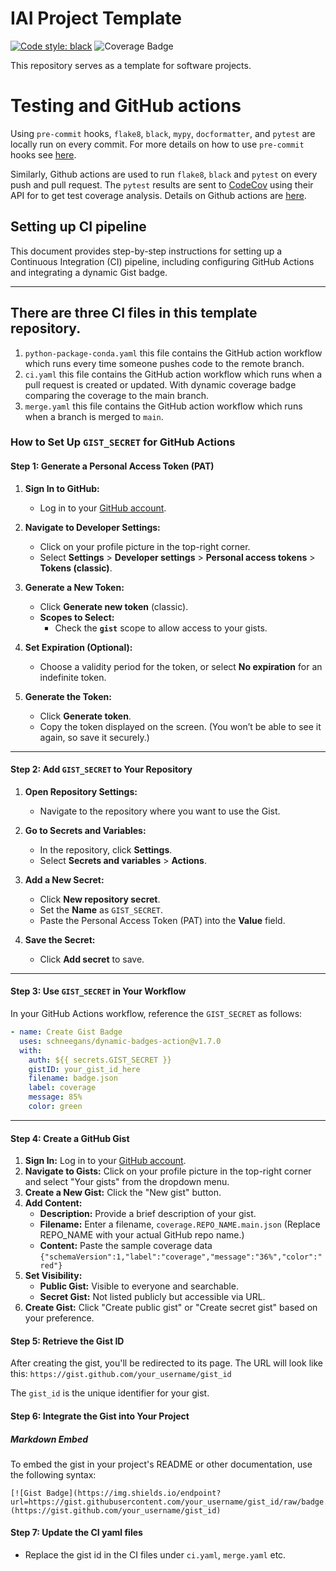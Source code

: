 # IAI Project Template

[![Code style: black](https://img.shields.io/badge/code%20style-black-000000.svg)](https://github.com/psf/black)
![Coverage Badge](https://img.shields.io/endpoint?url=https://gist.githubusercontent.com/vinaysetty/1cc32e6b43d911995bf07adb1cce4e89/raw/coverage.template-project.main.json)

This repository serves as a template for software projects.

# Testing and GitHub actions

Using `pre-commit` hooks, `flake8`, `black`, `mypy`, `docformatter`, and `pytest` are locally run on every commit. For more details on how to use `pre-commit` hooks see [here](https://github.com/iai-group/guidelines/tree/main/python#install-pre-commit-hooks).

Similarly, Github actions are used to run `flake8`, `black` and `pytest` on every push and pull request. The `pytest` results are sent to [CodeCov](https://about.codecov.io/) using their API for to get test coverage analysis. Details on Github actions are [here](https://github.com/iai-group/guidelines/blob/main/github/Actions.md).


## Setting up CI pipeline

This document provides step-by-step instructions for setting up a Continuous Integration (CI) pipeline, including configuring GitHub Actions and integrating a dynamic Gist badge.

---

## There are three CI files in this template repository.

1. `python-package-conda.yaml` this file contains the GitHub action workflow which runs every time someone pushes code to the remote branch.
2. `ci.yaml` this file contains the GitHub action workflow which runs when a pull request is created or updated. With dynamic coverage badge comparing the coverage to the main branch.
3. `merge.yaml` this file contains the GitHub action workflow which runs when a branch is merged to `main`.

### How to Set Up `GIST_SECRET` for GitHub Actions

#### Step 1: Generate a Personal Access Token (PAT)

1. **Sign In to GitHub:**
   - Log in to your [GitHub account](https://github.com/).

2. **Navigate to Developer Settings:**
   - Click on your profile picture in the top-right corner.
   - Select **Settings** > **Developer settings** > **Personal access tokens** > **Tokens (classic)**.

3. **Generate a New Token:**
   - Click **Generate new token** (classic).
   - **Scopes to Select:**
     - Check the **`gist`** scope to allow access to your gists.

4. **Set Expiration (Optional):**
   - Choose a validity period for the token, or select **No expiration** for an indefinite token.

5. **Generate the Token:**
   - Click **Generate token**.
   - Copy the token displayed on the screen. (You won’t be able to see it again, so save it securely.)

---

#### Step 2: Add `GIST_SECRET` to Your Repository

1. **Open Repository Settings:**
   - Navigate to the repository where you want to use the Gist.

2. **Go to Secrets and Variables:**
   - In the repository, click **Settings**.
   - Select **Secrets and variables** > **Actions**.

3. **Add a New Secret:**
   - Click **New repository secret**.
   - Set the **Name** as `GIST_SECRET`.
   - Paste the Personal Access Token (PAT) into the **Value** field.

4. **Save the Secret:**
   - Click **Add secret** to save.

---

#### Step 3: Use `GIST_SECRET` in Your Workflow

In your GitHub Actions workflow, reference the `GIST_SECRET` as follows:

```yaml
- name: Create Gist Badge
  uses: schneegans/dynamic-badges-action@v1.7.0
  with:
    auth: ${{ secrets.GIST_SECRET }}
    gistID: your_gist_id_here
    filename: badge.json
    label: coverage
    message: 85%
    color: green
```

---

#### Step 4: Create a GitHub Gist

1. **Sign In:** Log in to your [GitHub account](https://github.com/).
2. **Navigate to Gists:** Click on your profile picture in the top-right corner and select "Your gists" from the dropdown menu.
3. **Create a New Gist:** Click the "New gist" button.
4. **Add Content:**
   - **Description:** Provide a brief description of your gist.
   - **Filename:** Enter a filename, `coverage.REPO_NAME.main.json` (Replace REPO_NAME with your actual GitHub repo name.)
   - **Content:** Paste the sample coverage data `{"schemaVersion":1,"label":"coverage","message":"36%","color":"red"}`
5. **Set Visibility:**
   - **Public Gist:** Visible to everyone and searchable.
   - **Secret Gist:** Not listed publicly but accessible via URL.
6. **Create Gist:** Click "Create public gist" or "Create secret gist" based on your preference.

#### Step 5: Retrieve the Gist ID

After creating the gist, you'll be redirected to its page. The URL will look like this:
`https://gist.github.com/your_username/gist_id`

The `gist_id` is the unique identifier for your gist.

#### Step 6: Integrate the Gist into Your Project

##### Markdown Embed

To embed the gist in your project's README or other documentation, use the following syntax:

```
[![Gist Badge](https://img.shields.io/endpoint?url=https://gist.githubusercontent.com/your_username/gist_id/raw/badge.json)](https://gist.github.com/your_username/gist_id)
```

#### Step 7: Update the CI yaml files 

* Replace the gist id in the CI files under `ci.yaml`, `merge.yaml` etc.
